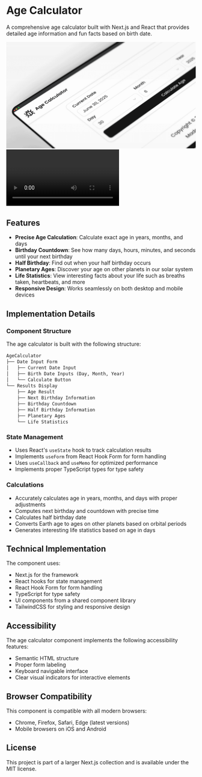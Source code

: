 # Age Calculator

A comprehensive age calculator built with Next.js and React that provides detailed age information and fun facts based on birth date.

![Age Calculator Demo](./preview/age-calculator-preview.png)
<video src="./preview/age-calculator.mp4" controls="controls" style="max-width: 730px;">

## Features

- **Precise Age Calculation**: Calculate exact age in years, months, and days
- **Birthday Countdown**: See how many days, hours, minutes, and seconds until your next birthday
- **Half Birthday**: Find out when your half birthday occurs
- **Planetary Ages**: Discover your age on other planets in our solar system
- **Life Statistics**: View interesting facts about your life such as breaths taken, heartbeats, and more
- **Responsive Design**: Works seamlessly on both desktop and mobile devices

## Implementation Details

### Component Structure

The age calculator is built with the following structure:

```
AgeCalculator
├── Date Input Form
│   ├── Current Date Input
│   ├── Birth Date Inputs (Day, Month, Year)
│   └── Calculate Button
└── Results Display
    ├── Age Result
    ├── Next Birthday Information
    ├── Birthday Countdown
    ├── Half Birthday Information
    ├── Planetary Ages
    └── Life Statistics
```

### State Management

- Uses React's `useState` hook to track calculation results
- Implements `useForm` from React Hook Form for form handling
- Uses `useCallback` and `useMemo` for optimized performance
- Implements proper TypeScript types for type safety

### Calculations

- Accurately calculates age in years, months, and days with proper adjustments
- Computes next birthday and countdown with precise time
- Calculates half birthday date
- Converts Earth age to ages on other planets based on orbital periods
- Generates interesting life statistics based on age in days

## Technical Implementation

The component uses:

- Next.js for the framework
- React hooks for state management
- React Hook Form for form handling
- TypeScript for type safety
- UI components from a shared component library
- TailwindCSS for styling and responsive design

## Accessibility

The age calculator component implements the following accessibility features:

- Semantic HTML structure
- Proper form labeling
- Keyboard navigable interface
- Clear visual indicators for interactive elements

## Browser Compatibility

This component is compatible with all modern browsers:

- Chrome, Firefox, Safari, Edge (latest versions)
- Mobile browsers on iOS and Android

## License

This project is part of a larger Next.js collection and is available under the MIT license. 